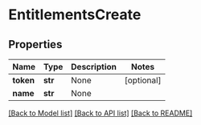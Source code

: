 # EntitlementsCreate

## Properties
Name | Type | Description | Notes
------------ | ------------- | ------------- | -------------
**token** | **str** | None | [optional] 
**name** | **str** | None | 

[[Back to Model list]](../README.md#documentation-for-models) [[Back to API list]](../README.md#documentation-for-api-endpoints) [[Back to README]](../README.md)



